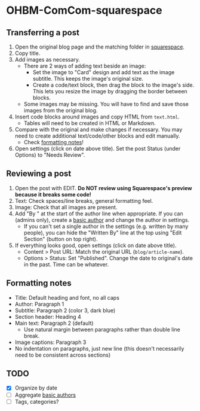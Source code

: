 # OHBM-ComCom-squarespace

## Transferring a post

1. Open the original blog page and the matching folder in [squarespace](squarespace).
2. Copy title.
3. Add images as necessary.
   * There are 2 ways of adding text beside an image:
      * Set the image to "Card" design and add text as the image subtitle.
        This keeps the image's original size.
      * Create a code/text block, then drag the block to the image's side.
        This lets you resize the image by dragging the border between blocks.
   * Some images may be missing. You will have to find and save those images from the original blog.
4. Insert code blocks around images and copy HTML from `text.html`.
   * Tables will need to be created in HTML or Markdown.
5. Compare with the original and make changes if necessary.
   You may need to create additional text/code/other blocks and edit manually.
   * Check [formatting notes](#formatting-notes)!
6. Open settings (click on date above title). Set the post Status (under Options) to "Needs Review".

## Reviewing a post

1. Open the post with EDIT. **Do NOT review using Squarespace's preview because it breaks some code!**
2. Text: Check spaces/line breaks, general formatting feel.
3. Image: Check that all images are present.
4. Add "By " at the start of the author line when appropriate. If you can (admins only), create a
   [basic author](https://support.squarespace.com/hc/en-us/articles/205810518) and change the author in settings.
   * If you can't set a single author in the settings (e.g. written by many people), you can hide the "Written By"
     line at the top using "Edit Section" (button on top right).
5. If everything looks good, open settings (click on date above title).
   * Content > Post URL: Match the original URL (`blog/article-name`).
   * Options > Status: Set "Published". Change the date to original's date in the past. Time can be whatever.

## Formatting notes

* Title: Default heading and font, no all caps
* Author: Paragraph 1
* Subtitle: Paragraph 2 (color 3, dark blue)
* Section header: Heading 4
* Main text: Paragraph 2 (default)
   * Use natural margin between paragraphs rather than double line break.
* Image captions: Paragraph 3
* No indentation on paragraphs, just new line (this doesn't necessarily need to be consistent across sections)

## TODO

- [x] Organize by date
- [ ] Aggregate [basic authors](https://support.squarespace.com/hc/en-us/articles/205810518)
- [ ] Tags, categories?
